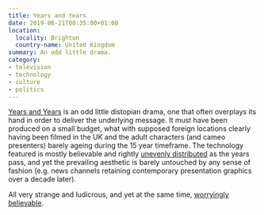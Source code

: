 ```yaml
---
title: Years and Years
date: 2019-06-21T00:35:00+01:00
location:
  locality: Brighton
  country-name: United Kingdom
summary: An odd little drama.
category:
- television
- technology
- culture
- politics
---
```

[Years and Years][1] is an odd little distopian drama, one that often overplays its hand in order to deliver the underlying message. It must have been produced on a small budget, what with supposed foreign locations clearly having been filmed in the UK and the adult characters (and cameo presenters) barely ageing during the 15 year timeframe. The technology featured is mostly believable and rightly [unevenly distributed][2] as the years pass, and yet the prevailing aesthetic is barely untouched by any sense of fashion (e.g. news channels retaining contemporary presentation graphics over a decade later).

All very strange and ludicrous, and yet at the same time, [worryingly believable][3].

[1]: https://en.wikipedia.org/wiki/Years_and_Years_%28TV_series%29
[2]: https://en.wikiquote.org/wiki/William_Gibson
[3]: https://www.bbc.co.uk/news/uk-politics-48711077
